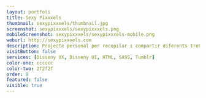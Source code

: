```yaml
---
layout: portfoli
title: Sexy Pixxxels
thumbnail: sexypixxxels/thumbnail.jpg
screenshot: sexypixxxels/sexypixxxels.png
mobileScreenshot: sexypixxxels/sexypixxxels-mobile.png
weburl: http://sexypixxxels.com
description: Projecte personal per recopilar i compartir diferents treballs de disseny web, gràfic, il·lustració i altres, que em resulten interessants.
visitButton: false
services: [Disseny UX, Disseny UI, HTML, SASS, Tumblr]
color-one: cccccc
color-two: 2f2f2f
order: 8
featured: false
visible: true
---
```

